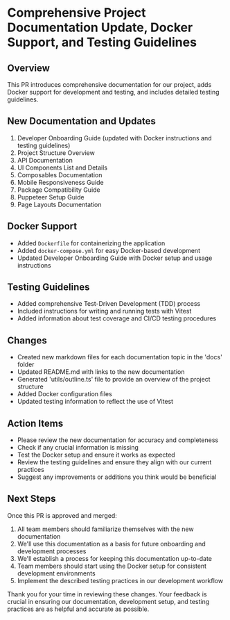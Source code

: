 
# Comprehensive Project Documentation Update, Docker Support, and Testing Guidelines

## Overview
This PR introduces comprehensive documentation for our project, adds Docker support for development and testing, and includes detailed testing guidelines.

## New Documentation and Updates
1. Developer Onboarding Guide (updated with Docker instructions and testing guidelines)
2. Project Structure Overview
3. API Documentation
4. UI Components List and Details
5. Composables Documentation
6. Mobile Responsiveness Guide
7. Package Compatibility Guide
8. Puppeteer Setup Guide
9. Page Layouts Documentation

## Docker Support
- Added `Dockerfile` for containerizing the application
- Added `docker-compose.yml` for easy Docker-based development
- Updated Developer Onboarding Guide with Docker setup and usage instructions

## Testing Guidelines
- Added comprehensive Test-Driven Development (TDD) process
- Included instructions for writing and running tests with Vitest
- Added information about test coverage and CI/CD testing procedures

## Changes
- Created new markdown files for each documentation topic in the 'docs' folder
- Updated README.md with links to the new documentation
- Generated 'utils/outline.ts' file to provide an overview of the project structure
- Added Docker configuration files
- Updated testing information to reflect the use of Vitest

## Action Items
- Please review the new documentation for accuracy and completeness
- Check if any crucial information is missing
- Test the Docker setup and ensure it works as expected
- Review the testing guidelines and ensure they align with our current practices
- Suggest any improvements or additions you think would be beneficial

## Next Steps
Once this PR is approved and merged:
1. All team members should familiarize themselves with the new documentation
2. We'll use this documentation as a basis for future onboarding and development processes
3. We'll establish a process for keeping this documentation up-to-date
4. Team members should start using the Docker setup for consistent development environments
5. Implement the described testing practices in our development workflow

Thank you for your time in reviewing these changes. Your feedback is crucial in ensuring our documentation, development setup, and testing practices are as helpful and accurate as possible.
